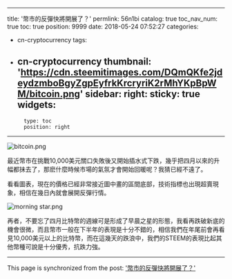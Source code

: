 
---
title: '幣市的反彈快將開展了？'
permlink: 56n1bi
catalog: true
toc_nav_num: true
toc: true
position: 9999
date: 2018-05-24 07:52:27
categories:
- cn-cryptocurrency
tags:
- cn-cryptocurrency
thumbnail: 'https://cdn.steemitimages.com/DQmQKfe2jdeydzmboBgyZgpEyfrkKrcryriK2rMhYKpBpWM/bitcoin.png'
sidebar:
    right:
        sticky: true
widgets:
    -
        type: toc
        position: right
---


![bitcoin.png](https://cdn.steemitimages.com/DQmQKfe2jdeydzmboBgyZgpEyfrkKrcryriK2rMhYKpBpWM/bitcoin.png)

最近幣市在挑戰10,000美元關口失敗後又開始插水式下跌，幾乎把四月以來的升幅都抺去了，那麽什麼時候市場的氣氛才會開始回暖呢？我猜已經不遠了。

看看圖表，現在的價格已經非常接近圖中畫的區間底部，技術指標也出現超賣現象，相信在幾日內就會展開反彈行情。

![morning star.png](https://cdn.steemitimages.com/DQmcuhr5yP5YGE575MpHVYKWES6nLGHaCDhfxw2N6udCEG8/morning%20star.png)

再者，不要忘了四月比特幣的週線可是形成了早晨之星的形態，我看再跌破新底的機會很微，而且幣市一般在下半年的表現是十分不錯的，相信我們在年尾前會再看見10,000美元以上的比特幣，而在這幾天的跌浪中，我們的STEEM的表現比起其他幣種可說是十分優秀，抗跌力強。

- - -

This page is synchronized from the post: ['幣市的反彈快將開展了？'](https://steemit.com/@htliao/56n1bi)
